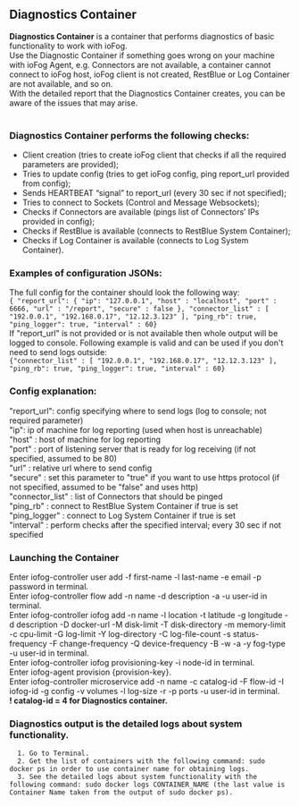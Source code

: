 ## Diagnostics Container
**Diagnostics Container** is a container that performs diagnostics of basic functionality to work with ioFog. <br>
Use the Diagnostic Container if something goes wrong on your machine with ioFog Agent, e.g. Connectors are not available, a container cannot connect to ioFog host, ioFog client is not created, RestBlue or Log Container are not available, and so on.  <br> With the detailed report that the Diagnostics Container creates, you can be aware of the issues that may arise. <br>
 <br>
### Diagnostics Container performs the following checks:
- Client creation (tries to create ioFog client that checks if all the required parameters are provided); <br>
- Tries to update config (tries to get ioFog config, ping report_url provided from config); <br>
- Sends HEARTBEAT “signal” to report_url (every 30 sec if not specified); <br>
- Tries to connect to Sockets (Control and Message Websockets); <br>
- Checks if Connectors are available (pings list of Connectors’ IPs provided in config); <br>
- Checks if RestBlue is available (connects to RestBlue System Container); <br>
- Checks if Log Container is available (connects to Log System Container).<br>
 
### Examples of configuration JSONs: 
The full config for the container should look the following way: <br>
```{ "report_url": { "ip": "127.0.0.1", "host" : "localhost", "port" : 6666, "url" : "/report", "secure" : false }, "connector_list" : [ "192.0.0.1", "192.168.0.17", "12.12.3.123" ], "ping_rb": true, "ping_logger": true, "interval" : 60}``` <br>
If "report_url" is not provided or is not available then whole output will be logged to console. Following example is valid and can be used if you don't need to send logs outside: <br>
```{"connector_list" : [ "192.0.0.1", "192.168.0.17", "12.12.3.123" ], "ping_rb": true, "ping_logger": true, "interval" : 60}``` <br>

### Config explanation: <br>
"report_url": config specifying where to send logs (log to console; not required parameter) <br>
"ip": ip of machine for log reporting (used when host is unreachable) <br>
"host" : host of machine for log reporting <br>
"port" : port of listening server that is ready for log receiving (if not specified, assumed to be 80) <br>
"url" : relative url where to send config <br>
"secure" : set this parameter to "true" if you want to use https protocol (if not specified, assumed to be "false" and uses http) <br>
"connector_list" : list of Connectors that should be pinged <br>
"ping_rb" : connect to RestBlue System Container if true is set <br>
"ping_logger" : connect to Log System Container if true is set <br>
"interval" : perform checks after the specified interval; every 30 sec if not specified <br>

### Launching the Container
Enter iofog-controller user add -f first-name -l last-name -e email -p password in terminal. <br>
Enter iofog-controller flow add -n name -d description -a -u user-id in terminal. <br>
Enter iofog-controller iofog add -n name -l location -t latitude -g longitude -d description -D docker-url -M disk-limit -T disk-directory -m memory-limit -c cpu-limit -G log-limit -Y log-directory -C log-file-count -s status-frequency -F change-frequency -Q device-frequency -B -w -a -y fog-type -u user-id in terminal. <br>
Enter iofog-controller iofog provisioning-key -i node-id in terminal. <br>
Enter iofog-agent provision {provision-key}. <br>
Enter iofog-controller microservice add -n name -c catalog-id -F flow-id -I iofog-id -g config -v volumes -l log-size -r -p ports  -u user-id  in terminal. <br>
**! catalog-id = 4 for Diagnostics container.** <br>

### Diagnostics output is the detailed logs about system functionality.
      1. Go to Terminal.
      2. Get the list of containers with the following command: sudo docker ps in order to use container name for obtaining logs.
      3. See the detailed logs about system functionality with the following command: sudo docker logs CONTAINER_NAME (the last value is Container Name taken from the output of sudo docker ps).
     
